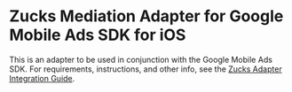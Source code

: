 # Zucks Mediation Adapter for Google Mobile Ads SDK for iOS

This is an adapter to be used in conjunction with the Google Mobile Ads SDK.
For requirements, instructions, and other info, see the
[Zucks Adapter Integration Guide](https://developers.google.com/admob/ios/mediation/zucks).
